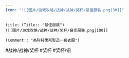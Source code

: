 ```yaml
---
Icon: "![[图片/游戏攻略/战神/战神/奖杯/最佳服裝.png|30]]"
---
```

```ad-common-bronze-trophy
title: (Title:: "最佳服裝")
![[图片/游戏攻略/战神/战神/奖杯/最佳服裝.png|100]]

(Comment:: "為阿特柔斯製造一套衣服")
```

#战神/战神/奖杯 #奖杯 #奖杯/铜
